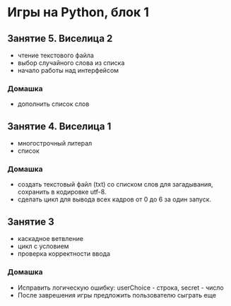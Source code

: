 # Игры на Python, блок 1

## Занятие 5. Виселица 2
+ чтение текстового файла
+ выбор случайного слова из списка
+ начало работы над интерфейсом
### Домашка
+ дополнить список слов

## Занятие 4. Виселица 1
+ многострочный литерал
+ список

### Домашка
+ создать текстовый файл (txt) со списком слов для загадывания, сохранить в кодировке utf-8.
+ сделать цикл для вывода всех кадров от 0 до 6 за один запуск.

## Занятие 3
+ каскадное ветвление
+ цикл с условием
+ проверка корректности ввода

### Домашка
+ Исправить логическую ошибку: userChoice - строка, secret - число
+ После заврешения игры предложить пользователю сыграть еще